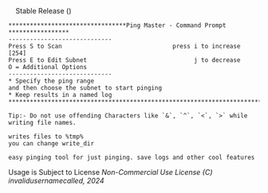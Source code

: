 <html><b>&nbsp        </b>&nbsp  Stable Release ()

```
*********************************Ping Master - Command Prompt *****************
-----------------------------
Press S to Scan                               press i to increase [254]
Press E to Edit Subnet                              j to decrease
O = Additional Options
-----------------------------
* Specify the ping range
and then choose the subnet to start pinging
* Keep results in a named log
*******************************************************************************

Tip:- Do not use offending Characters like `&`, `^`, `<`, `>` while writing file names.

writes files to %tmp%
you can change write_dir
```
```easy pinging tool for just pinging. save logs and other cool features```

Usage is Subject to License
_Non-Commercial Use License
(C) invalidusernamecalled, 2024_

